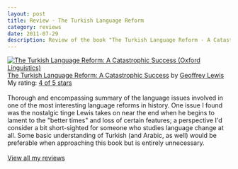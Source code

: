 ```yaml
---
layout: post
title: Review - The Turkish Language Reform
category: reviews
date: 2011-07-29
description: Review of the book "The Turkish Language Reform - A Catastrophic Success"
---
```


<p><a href="http://www.goodreads.com/book/show/4759264-the-turkish-language-reform" style="float: left; padding-right: 20px"><img alt="The Turkish Language Reform: A Catastrophic Success (Oxford Linguistics)" border="0" src="http://photo.goodreads.com/books/1266928349m/4759264.jpg"  target="_blank" /></a><a href="http://www.goodreads.com/book/show/4759264-the-turkish-language-reform" target="_blank">The Turkish Language Reform: A Catastrophic Success</a> by <a href="http://www.goodreads.com/author/show/870767.Geoffrey_Lewis" target="_blank">Geoffrey Lewis</a><br />
My rating: <a href="http://www.goodreads.com/review/show/191771234" target="_blank">4 of 5 stars</a>
<br /><br />
Thorough and encompassing summary of the language issues involved in one of the most interesting language reforms in history.  One issue I found was the nostalgic tinge Lewis takes on near the end when he begins to lament to the "better times" and loss of certain features; a perspective I'd consider a bit short-sighted for someone who studies language change at all.  Some basic understanding of Turkish (and Arabic, as well) would be preferable when approaching this book but is entirely unnecessary.
<br/><br/>
<a href="http://www.goodreads.com/review/list/5914093-lucas" target="_blank">View all my reviews</a></p>
